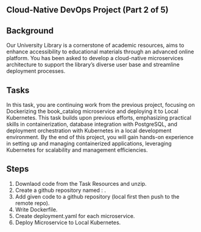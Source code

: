 ## Cloud-Native DevOps Project (Part 2 of 5)

## Background

Our University Library is a cornerstone of academic resources, aims to enhance accessibility to educational materials through an advanced online platform. 
You has been asked to develop a cloud-native microservices architecture to support the library’s diverse user base and streamline deployment processes.

## Tasks

In this task, you are continuing work from the previous project, focusing on Dockerizing the book_catalog microservice and deploying it to Local Kubernetes.
This task builds upon previous efforts, emphasizing practical skills in containerization, database integration with PostgreSQL, and deployment orchestration with Kubernetes in a local development environment. 
By the end of this project, you will gain hands-on experience in setting up and managing containerized applications, leveraging Kubernetes for scalability and management efficiencies.

## Steps

1. Downlaod code from the Task Resources and unzip.
2. Create a github repository named : <your-name-sit722-part2> .
3. Add given code to a github repository (local first then push to the remote repo).
4. Write Dockerfile.
5. Create deployment.yaml for each microservice.
6. Deploy Microservice to Local Kubernetes.
